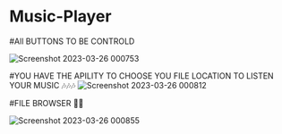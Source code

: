 # Music-Player


#All BUTTONS TO BE CONTROLD

![Screenshot 2023-03-26 000753](https://user-images.githubusercontent.com/90656786/227745692-3de85373-8408-4d22-80dc-32f8010f246d.png)


#YOU HAVE THE APILITY TO CHOOSE YOU FILE LOCATION TO LISTEN YOUR MUSIC 🎶🎶🎶
![Screenshot 2023-03-26 000812](https://user-images.githubusercontent.com/90656786/227745766-171ed314-22b6-443b-acbf-296af8c9bbfb.png)

#FILE BROWSER 🚀🚀

![Screenshot 2023-03-26 000855](https://user-images.githubusercontent.com/90656786/227745784-f7c83382-98c0-41d9-b785-78d6a1e61881.png)
